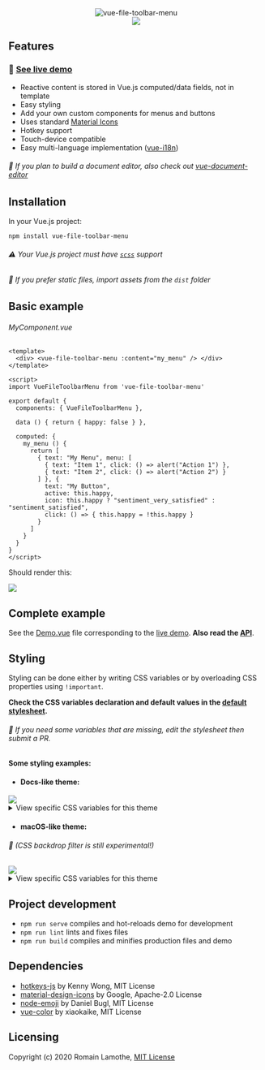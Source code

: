 <div align="center">
  <img src="https://github.com/motla/vue-file-toolbar-menu/raw/master/img/logo.png" alt="vue-file-toolbar-menu">
</div>
<div align="center">
  <img src="https://github.com/motla/vue-file-toolbar-menu/raw/master/img/preview.png">
</div>

## Features
### :rocket: [See live demo](https://motla.github.io/vue-file-toolbar-menu)
- Reactive content is stored in Vue.js computed/data fields, not in template
- Easy styling
- Add your own custom components for menus and buttons
- Uses standard [Material Icons](https://material.io/resources/icons/)
- Hotkey support
- Touch-device compatible
- Easy multi-language implementation ([vue-i18n](https://github.com/kazupon/vue-i18n))

###### :speech_balloon: If you plan to build a document editor, also check out [vue-document-editor](https://github.com/motla/vue-document-editor)

## Installation
In your Vue.js project:

```
npm install vue-file-toolbar-menu
```

###### :warning: Your Vue.js project must have [`scss`](https://vue-loader.vuejs.org/guide/pre-processors.html#sass) support

###### :speech_balloon: If you prefer static files, import assets from the `dist` folder

## Basic example
###### MyComponent.vue
```Vue
<template>
  <div> <vue-file-toolbar-menu :content="my_menu" /> </div>
</template>

<script>
import VueFileToolbarMenu from 'vue-file-toolbar-menu'

export default {
  components: { VueFileToolbarMenu },

  data () { return { happy: false } },

  computed: {
    my_menu () {
      return [
        { text: "My Menu", menu: [
          { text: "Item 1", click: () => alert("Action 1") },
          { text: "Item 2", click: () => alert("Action 2") }
        ] }, {
          text: "My Button",
          active: this.happy,
          icon: this.happy ? "sentiment_very_satisfied" : "sentiment_satisfied",
          click: () => { this.happy = !this.happy }
        }
      ]
    }
  }
}
</script>
```
Should render this:

<img src="https://github.com/motla/vue-file-toolbar-menu/raw/master/img/basic-example.png">

## Complete example
See the [Demo.vue](src/Demo/Demo.vue) file corresponding to the [live demo](https://motla.github.io/vue-file-toolbar-menu). **Also read the [API](API.md)**.

## Styling

Styling can be done either by writing CSS variables or by overloading CSS properties using `!important`.

**Check the CSS variables declaration and default values in the [default stylesheet](src/Bar/imports/bar-default-styles.scss).**

###### :speech_balloon: If you need some variables that are missing, edit the stylesheet then submit a PR.

#### Some styling examples:

- #### Docs-like theme:

<img src="https://github.com/motla/vue-file-toolbar-menu/raw/master/img/docs-theme.png">
<details><summary>View specific CSS variables for this theme</summary>

```css
:root {
  --bar-font-color: rgb(32, 33, 36);
  --bar-font-family: Roboto, RobotoDraft, Helvetica, Arial, sans-serif;
  --bar-font-size: 15px;
  --bar-font-weight: 500;
  --bar-letter-spacing: 0.2px;
  --bar-padding: 3px;
  --bar-button-icon-size: 20px;
  --bar-button-padding: 4px 6px;
  --bar-button-radius: 4px;
  --bar-button-hover-bkg: rgb(241, 243, 244);
  --bar-button-active-color: rgb(26, 115, 232);
  --bar-button-active-bkg: rgb(232, 240, 254);
  --bar-button-open-color: rgb(32, 33, 36);
  --bar-button-open-bkg: rgb(232, 240, 254);
  --bar-menu-bkg: white;
  --bar-menu-border-radius: 0 0 3px 3px;
  --bar-menu-item-chevron-margin: 0;
  --bar-menu-item-hover-bkg: rgb(241, 243, 244);
  --bar-menu-item-padding: 5px 8px 5px 35px;
  --bar-menu-item-icon-size: 15px;
  --bar-menu-item-icon-margin: 0 9px 0 -25px;
  --bar-menu-padding: 6px 1px;
  --bar-menu-shadow: 0 2px 6px 2px rgba(60, 64, 67, 0.15);
  --bar-menu-separator-height: 1px;
  --bar-menu-separator-margin: 5px 0 5px 34px;
  --bar-menu-separator-color: rgb(227, 229, 233);
  --bar-separator-color: rgb(218, 220, 224);
  --bar-separator-width: 1px;
  --bar-sub-menu-border-radius: 3px;
}
```
</details>

- #### macOS-like theme:
###### :microscope: (CSS backdrop filter is still experimental!)
<img src="https://github.com/motla/vue-file-toolbar-menu/raw/master/img/macos-theme.png">
<details>
<summary>View specific CSS variables for this theme</summary>

```css
:root {
  --bar-font-color: rgba(0, 0, 0, 0.75);
  --bar-font-family: -apple-system, BlinkMacSystemFont, "Segoe UI", Roboto, Helvetica, Arial, sans-serif, "Apple Color Emoji", "Segoe UI Emoji", "Segoe UI Symbol";
  --bar-font-size: 15.5px;
  --bar-button-icon-size: 20px;
  --bar-button-padding: 4px 7px 5px 7px;
  --bar-button-radius: 0;
  --bar-button-hover-bkg: none;
  --bar-button-active-color: white;
  --bar-button-active-bkg: rgba(41, 122, 255, 0.9);
  --bar-button-open-color: white;
  --bar-button-open-bkg: rgba(41, 122, 255, 0.9);
  --bar-menu-bkg: rgba(255, 255, 255, 0.95);
  --bar-menu-backdrop-filter: saturate(180%) blur(20px);
  --bar-menu-backdrop-filter-bkg: rgba(255, 255, 255, 0.3);
  --bar-menu-border: solid 1px #BBB;
  --bar-menu-border-radius: 0 0 6px 6px;
  --bar-menu-item-chevron-margin: 0;
  --bar-menu-item-hover-color: white;
  --bar-menu-item-hover-bkg: rgba(41, 122, 255, 0.9);
  --bar-menu-item-padding: 1px 12px 2px 25px;
  --bar-menu-item-icon-size: 16px;
  --bar-menu-item-icon-margin: 0 4px 0 -20px;
  --bar-menu-padding: 3px 0;
  --bar-menu-shadow: 0 6px 13px 0 rgba(60, 60, 60, 0.4);
  --bar-menu-separator-height: 2px;
  --bar-menu-separator-margin: 5px 0;
  --bar-menu-separator-color: rgba(0, 0, 0, 0.08);
  --bar-separator-color: rgba(0, 0, 0, 0.1);
  --bar-separator-width: 2px;
  --bar-separator-margin: 5px 7px;
  --bar-sub-menu-border-radius: 6px;
}
```
</details>

## Project development
- `npm run serve` compiles and hot-reloads demo for development
- `npm run lint` lints and fixes files
- `npm run build` compiles and minifies production files and demo

## Dependencies
- [hotkeys-js](https://github.com/jaywcjlove/hotkeys) by Kenny Wong, MIT License
- [material-design-icons](https://github.com/google/material-design-icons) by Google, Apache-2.0 License
- [node-emoji](https://github.com/omnidan/node-emoji) by Daniel Bugl, MIT License
- [vue-color](https://github.com/xiaokaike/vue-color) by xiaokaike, MIT License

## Licensing
Copyright (c) 2020 Romain Lamothe, [MIT License](LICENSE)